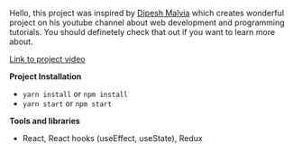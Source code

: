 Hello, this project was inspired by [Dipesh Malvia](https://www.youtube.com/channel/UChPxqdfDbulLE9PyUqhijWw) which creates wonderful project on his youtube channel about web development and programming tutorials. You should definetely check that out if you want to learn more about.

[Link to project video](https://www.youtube.com/watch?v=0W6i5LYKCSI)

**Project Installation**

- `yarn install` or `npm install`
- `yarn start` or `npm start`

**Tools and libraries**

- React, React hooks (useEffect, useState), Redux

